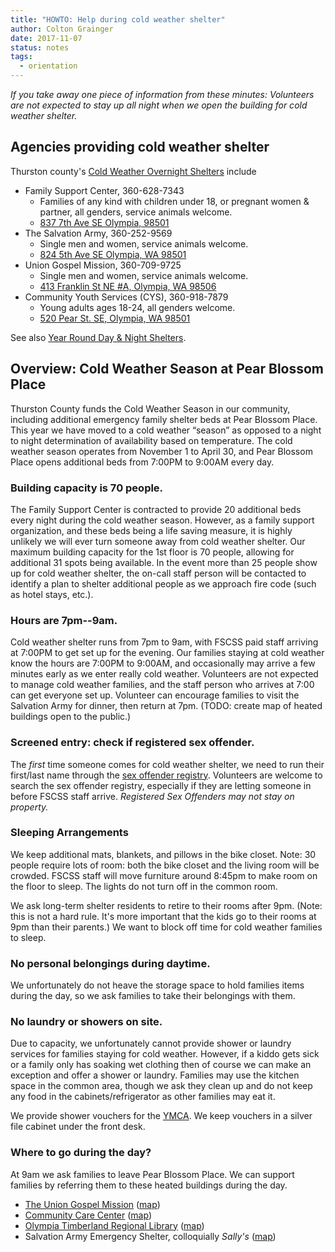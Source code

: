 ```yaml
---
title: "HOWTO: Help during cold weather shelter"
author: Colton Grainger
date: 2017-11-07
status: notes 
tags:
  - orientation
---
```


*If you take away one piece of information from these minutes: Volunteers are not expected to stay up all night when we open the building for cold weather shelter.*

## Agencies providing cold weather shelter

Thurston county's [Cold Weather Overnight Shelters](documents/20171221-olympia-shelters.pdf) include
- Family Support Center, 360-628-7343
  - Families of any kind with children under 18, or pregnant women & partner, all genders, service animals welcome.
  - [837 7th Ave SE Olympia, 98501](https://www.google.com/maps/place/Pear+Blossom+Place/@47.0423792,-122.8932699,17z/data=!3m1!4b1!4m5!3m4!1s0x549174e1d548747f:0x4e89b380a6ff5f9e!8m2!3d47.0423792!4d-122.8910812)
- The Salvation Army, 360-252-9569
  - Single men and women, service animals welcome.
  - [824 5th Ave SE Olympia, WA 98501](https://www.google.com/maps/place/The+Salvation+Army+Hans+J.+Lemcke+Emergency+Lodge/@47.0448562,-122.8942553,17z/data=!4m5!3m4!1s0x0:0x6d3c24ab0e02b984!8m2!3d47.0448562!4d-122.8920666)
- Union Gospel Mission, 360-709-9725
  - Single men and women, service animals welcome.
  - [413 Franklin St NE #A, Olympia, WA 98506](https://www.google.com/maps/place/413+Franklin+St+NE,+Olympia,+WA+98501/@47.0480999,-122.8996642,17z/data=!4m13!1m7!3m6!1s0x54917519a6903899:0x75efc1ef2fa8dcf8!2s413+Franklin+St+NE,+Olympia,+WA+98501!3b1!8m2!3d47.048138!4d-122.9001265!3m4!1s0x54917519a6903899:0x75efc1ef2fa8dcf8!8m2!3d47.048138!4d-122.9001265)
- Community Youth Services (CYS), 360-918-7879
  - Young adults ages 18-24, all genders welcome.
  - [520 Pear St. SE, Olympia, WA 98501](https://www.google.com/maps/place/520+Pear+St+SE,+Olympia,+WA+98501/@47.0441562,-122.8930431,17z/data=!3m1!4b1!4m5!3m4!1s0x5491751f953e2c63:0x201682d590dfb593!8m2!3d47.0441562!4d-122.8908544)

See also [Year Round Day & Night Shelters](documents/20171221-olympia-annual-shelters.pdf). 

## Overview: Cold Weather Season at Pear Blossom Place

Thurston County funds the Cold Weather Season in our community, including additional emergency family shelter beds at Pear Blossom Place. This year we have moved to a cold weather “season” as opposed to a night to night determination of availability based on temperature. The cold weather season operates from November 1 to April 30, and Pear Blossom Place opens additional beds from 7:00PM to 9:00AM every day.

### Building capacity is 70 people.

The Family Support Center is contracted to provide 20 additional beds every night during the cold weather season. However, as a family support organization, and these beds being a life saving measure, it is highly unlikely we will ever turn someone away from cold weather shelter. Our maximum building capacity for the 1st floor is 70 people, allowing for additional 31 spots being available. In the event more than 25 people show up for cold weather shelter, the on-call staff person will be contacted to identify a plan to shelter additional people as we approach fire code (such as hotel stays, etc.).

### Hours are 7pm--9am.

Cold weather shelter runs from 7pm to 9am, with FSCSS paid staff arriving at 7:00PM to get set up for the evening.  Our families staying at cold weather know the hours are 7:00PM to 9:00AM, and occasionally may arrive a few minutes early as we enter really cold weather. Volunteers are not expected to manage cold weather families, and the staff person who arrives at 7:00 can get everyone set up. Volunteer can encourage families to visit the Salvation Army for dinner, then return at 7pm. (TODO: create map of heated buildings open to the public.)

### Screened entry: check if registered sex offender.
The *first* time someone comes for cold weather shelter, we need to run their first/last name through the [sex offender registry](https://www.nsopw.gov/). Volunteers are welcome to search the sex offender registry, especially if they are letting someone in before FSCSS staff arrive. *Registered Sex Offenders may not stay on property.*

### Sleeping Arrangements
We keep additional mats, blankets, and pillows in the bike closet. Note: 30 people require lots of room: both the bike closet and the living room will be crowded. FSCSS staff will move furniture around 8:45pm to make room on the floor to sleep. The lights do not turn off in the common room.  

We ask long-term shelter residents to retire to their rooms after 9pm. (Note: this is not a hard rule. It's more important that the kids go to their rooms at 9pm than their parents.) We want to block off time for cold weather families to sleep.

### No personal belongings during daytime.
We unfortunately do not heave the storage space to hold families items during the day, so we ask families to take their belongings with them.

### No laundry or showers on site.
Due to capacity, we unfortunately cannot provide shower or laundry services for families staying for cold weather. However, if a kiddo gets sick or a family only has soaking wet clothing then of course we can make an exception and offer a shower or laundry. Families may use the kitchen space in the common area, though we ask they clean up and do not keep any food in the cabinets/refrigerator as other families may eat it. 

We provide shower vouchers for the [YMCA](https://www.google.com/maps/place/South+Sound+YMCA+-+Downtown+YMCA/@47.0438296,-122.9686698,12z/data=!4m8!1m2!2m1!1sYMCA+olympia!3m4!1s0x5491751bc115f4a1:0x3399d2a90110a045!8m2!3d47.043851!4d-122.8986301). We keep vouchers in a silver file cabinet under the front desk.

### Where to go during the day?

At 9am we ask families to leave Pear Blossom Place. We can support families by referring them to these heated buildings during the day.

- [The Union Gospel Mission](http://www.ougm.org/) ([map](https://www.google.com/maps/place/Olympia+Union+Gospel+Mission/@47.048138,-122.9023151,17z/data=!3m1!4b1!4m5!3m4!1s0x54917519a6847141:0xc6cc6eecf622d0c1!8m2!3d47.048138!4d-122.9001264))
- [Community Care Center](http://washington.providence.org/clinics/providence-community-care-center/) ([map](https://www.google.com/maps/place/Providence+Community+Care+Center/@47.0457611,-122.8995449,17z/data=!3m1!4b1!4m5!3m4!1s0x54917519513c91dd:0xece682ae23c7efd1!8m2!3d47.0457611!4d-122.8995449))
- [Olympia Timberland Regional Library](http://www.trl.org/Locations/Pages/LibraryInformation.aspx?lib=ol) ([map](https://www.google.com/maps/place/Olympia+Timberland+Library/@47.0412387,-122.9002976,17z/data=!3m1!4b1!4m5!3m4!1s0x5491751d90a12da9:0x8a9f18ea3ed43d65!8m2!3d47.0412387!4d-122.8981089))
- Salvation Army Emergency Shelter, colloquially *Sally's* ([map](https://www.google.com/maps/place/The+Salvation+Army+Emergency/@47.0448785,-122.8925263,17z/data=!3m1!4b1!4m5!3m4!1s0x5491751f98cbd5ab:0x6d3c24ab0e02b984!8m2!3d47.0448785!4d-122.8925263))

